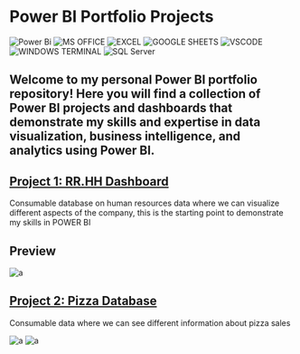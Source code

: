 # Power BI Portfolio Projects
![Power Bi](https://img.shields.io/badge/power_bi-F2C811?style=for-the-badge&logo=powerbi&logoColor=black)
![MS OFFICE](https://img.shields.io/badge/Microsoft_Office-D83B01?style=for-the-badge&logo=microsoft-office&logoColor=white)
![EXCEL](https://img.shields.io/badge/Microsoft_Excel-217346?style=for-the-badge&logo=microsoft-excel&logoColor=white)
![GOOGLE SHEETS](https://img.shields.io/badge/Google%20Sheets-34A853?style=for-the-badge&logo=google-sheets&logoColor=white)
![VSCODE](https://img.shields.io/badge/VSCode-0078D4?style=for-the-badge&logo=visual%20studio%20code&logoColor=white)
![WINDOWS TERMINAL](https://img.shields.io/badge/windows%20terminal-4D4D4D?style=for-the-badge&logo=windows%20terminal&logoColor=white)
![SQL Server](https://img.shields.io/badge/Microsoft_SQL_Server-CC2927?style=for-the-badge&logo=microsoft-sql-server&logoColor=white)

Welcome to my personal Power BI portfolio repository! Here you will find a collection of Power BI projects and dashboards that demonstrate my skills and expertise in data visualization, business intelligence, and analytics using Power BI. 
---
## [Project 1: RR.HH Dashboard](https://tushar-aggarwal.com/httpsgithubcomtushar2704consumablessalesdashboard)

Consumable database on human resources data where we can visualize different aspects of the company, this is the starting point to demonstrate my skills in POWER BI
## Preview

![a](https://i.imgur.com/NCAl3ga.png)

## [Project 2: Pizza Database](https://tushar-aggarwal.com/httpsgithubcomtushar2704consumablessalesdashboard)

Consumable data where we can see different information about pizza sales

![a](https://i.imgur.com/T6G2qxd.png)
![a](https://i.imgur.com/A4Q0o7o.png)

